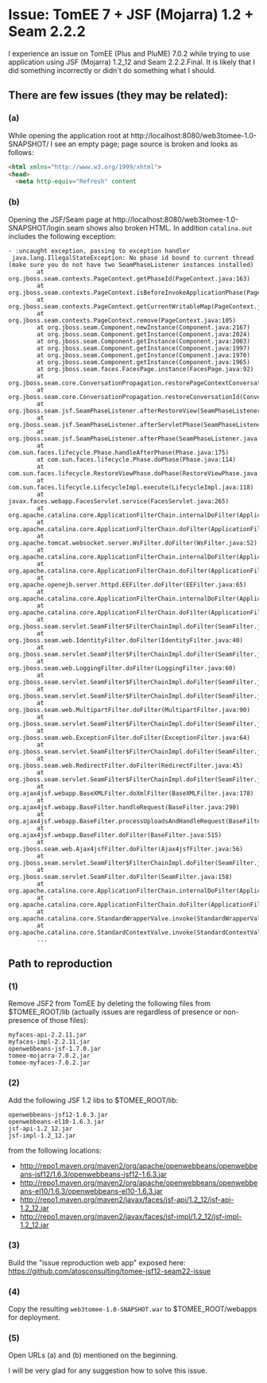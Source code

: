 # Issue: TomEE 7 + JSF (Mojarra) 1.2 + Seam 2.2.2

I experience an issue on TomEE (Plus and PluME) 7.0.2 while trying to use application using JSF (Mojarra) 1.2_12 and Seam 2.2.2.Final.
It is likely that I did something incorrectly or didn't do something what I should.

## There are few issues (they may be related):
### (a)
While opening the application root at http://localhost:8080/web3tomee-1.0-SNAPSHOT/ I see an empty page; page source is broken and looks as follows:
```html
<html xmlns="http://www.w3.org/1999/xhtml">
<head>
  <meta http-equiv="Refresh" content
```

### (b)
Opening the JSF/Seam page at http://localhost:8080/web3tomee-1.0-SNAPSHOT/login.seam shows also broken HTML.
In addition `catalina.out` includes the following exception:
```
- :uncaught exception, passing to exception handler
 java.lang.IllegalStateException: No phase id bound to current thread (make sure you do not have two SeamPhaseListener instances installed)
        at org.jboss.seam.contexts.PageContext.getPhaseId(PageContext.java:163)
        at org.jboss.seam.contexts.PageContext.isBeforeInvokeApplicationPhase(PageContext.java:175)
        at org.jboss.seam.contexts.PageContext.getCurrentWritableMap(PageContext.java:91)
        at org.jboss.seam.contexts.PageContext.remove(PageContext.java:105)
        at org.jboss.seam.Component.newInstance(Component.java:2167)
        at org.jboss.seam.Component.getInstance(Component.java:2024)
        at org.jboss.seam.Component.getInstance(Component.java:2003)
        at org.jboss.seam.Component.getInstance(Component.java:1997)
        at org.jboss.seam.Component.getInstance(Component.java:1970)
        at org.jboss.seam.Component.getInstance(Component.java:1965)
        at org.jboss.seam.faces.FacesPage.instance(FacesPage.java:92)
        at org.jboss.seam.core.ConversationPropagation.restorePageContextConversationId(ConversationPropagation.java:84)
        at org.jboss.seam.core.ConversationPropagation.restoreConversationId(ConversationPropagation.java:57)
        at org.jboss.seam.jsf.SeamPhaseListener.afterRestoreView(SeamPhaseListener.java:390)
        at org.jboss.seam.jsf.SeamPhaseListener.afterServletPhase(SeamPhaseListener.java:229)
        at org.jboss.seam.jsf.SeamPhaseListener.afterPhase(SeamPhaseListener.java:195)
        at com.sun.faces.lifecycle.Phase.handleAfterPhase(Phase.java:175)
        at com.sun.faces.lifecycle.Phase.doPhase(Phase.java:114)
        at com.sun.faces.lifecycle.RestoreViewPhase.doPhase(RestoreViewPhase.java:103)
        at com.sun.faces.lifecycle.LifecycleImpl.execute(LifecycleImpl.java:118)
        at javax.faces.webapp.FacesServlet.service(FacesServlet.java:265)
        at org.apache.catalina.core.ApplicationFilterChain.internalDoFilter(ApplicationFilterChain.java:230)
        at org.apache.catalina.core.ApplicationFilterChain.doFilter(ApplicationFilterChain.java:165)
        at org.apache.tomcat.websocket.server.WsFilter.doFilter(WsFilter.java:52)
        at org.apache.catalina.core.ApplicationFilterChain.internalDoFilter(ApplicationFilterChain.java:192)
        at org.apache.catalina.core.ApplicationFilterChain.doFilter(ApplicationFilterChain.java:165)
        at org.apache.openejb.server.httpd.EEFilter.doFilter(EEFilter.java:65)
        at org.apache.catalina.core.ApplicationFilterChain.internalDoFilter(ApplicationFilterChain.java:192)
        at org.apache.catalina.core.ApplicationFilterChain.doFilter(ApplicationFilterChain.java:165)
        at org.jboss.seam.servlet.SeamFilter$FilterChainImpl.doFilter(SeamFilter.java:83)
        at org.jboss.seam.web.IdentityFilter.doFilter(IdentityFilter.java:40)
        at org.jboss.seam.servlet.SeamFilter$FilterChainImpl.doFilter(SeamFilter.java:69)
        at org.jboss.seam.web.LoggingFilter.doFilter(LoggingFilter.java:60)
        at org.jboss.seam.servlet.SeamFilter$FilterChainImpl.doFilter(SeamFilter.java:69)
        at org.jboss.seam.servlet.SeamFilter$FilterChainImpl.doFilter(SeamFilter.java:73)
        at org.jboss.seam.web.MultipartFilter.doFilter(MultipartFilter.java:90)
        at org.jboss.seam.servlet.SeamFilter$FilterChainImpl.doFilter(SeamFilter.java:69)
        at org.jboss.seam.web.ExceptionFilter.doFilter(ExceptionFilter.java:64)
        at org.jboss.seam.servlet.SeamFilter$FilterChainImpl.doFilter(SeamFilter.java:69)
        at org.jboss.seam.web.RedirectFilter.doFilter(RedirectFilter.java:45)
        at org.jboss.seam.servlet.SeamFilter$FilterChainImpl.doFilter(SeamFilter.java:69)
        at org.ajax4jsf.webapp.BaseXMLFilter.doXmlFilter(BaseXMLFilter.java:178)
        at org.ajax4jsf.webapp.BaseFilter.handleRequest(BaseFilter.java:290)
        at org.ajax4jsf.webapp.BaseFilter.processUploadsAndHandleRequest(BaseFilter.java:388)
        at org.ajax4jsf.webapp.BaseFilter.doFilter(BaseFilter.java:515)
        at org.jboss.seam.web.Ajax4jsfFilter.doFilter(Ajax4jsfFilter.java:56)
        at org.jboss.seam.servlet.SeamFilter$FilterChainImpl.doFilter(SeamFilter.java:69)
        at org.jboss.seam.servlet.SeamFilter.doFilter(SeamFilter.java:158)
        at org.apache.catalina.core.ApplicationFilterChain.internalDoFilter(ApplicationFilterChain.java:192)
        at org.apache.catalina.core.ApplicationFilterChain.doFilter(ApplicationFilterChain.java:165)
        at org.apache.catalina.core.StandardWrapperValve.invoke(StandardWrapperValve.java:198)
        at org.apache.catalina.core.StandardContextValve.invoke(StandardContextValve.java:108)
        ...
```

## Path to reproduction

### (1)
Remove JSF2 from TomEE by deleting the following files from $TOMEE_ROOT/lib (actually issues are regardless of presence or non-presence of those files):
```
myfaces-api-2.2.11.jar
myfaces-impl-2.2.11.jar
openwebbeans-jsf-1.7.0.jar
tomee-mojarra-7.0.2.jar
tomee-myfaces-7.0.2.jar
```

### (2)
Add the following JSF 1.2 libs to $TOMEE_ROOT/lib:
```
openwebbeans-jsf12-1.6.3.jar
openwebbeans-el10-1.6.3.jar
jsf-api-1.2_12.jar
jsf-impl-1.2_12.jar
```

from the following locations:
- http://repo1.maven.org/maven2/org/apache/openwebbeans/openwebbeans-jsf12/1.6.3/openwebbeans-jsf12-1.6.3.jar
- http://repo1.maven.org/maven2/org/apache/openwebbeans/openwebbeans-el10/1.6.3/openwebbeans-el10-1.6.3.jar
- http://repo1.maven.org/maven2/javax/faces/jsf-api/1.2_12/jsf-api-1.2_12.jar
- http://repo1.maven.org/maven2/javax/faces/jsf-impl/1.2_12/jsf-impl-1.2_12.jar

### (3)
Build the "issue reproduction web app" exposed here: https://github.com/atosconsulting/tomee-jsf12-seam22-issue

### (4)
Copy the resulting `web3tomee-1.0-SNAPSHOT.war` to $TOMEE_ROOT/webapps for deployment.

### (5)
Open URLs (a) and (b) mentioned on the beginning.


I will be very glad for any suggestion how to solve this issue.
